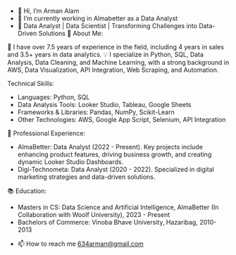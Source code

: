 - 👋 Hi, I’m Arman Alam
- 🌱 I’m currently working in Almabetter as a Data Analyst
- 🌱 Data Analyst | Data Scientist | Transforming Challenges into Data-Driven Solutions
🔭 About Me:

🌟 I have over 7.5 years of experience in the field, including 4 years in sales and 3.5+ years in data analytics.
💡 I specialize in Python, SQL, Data Analysis, Data Cleaning, and Machine Learning, with a strong background in AWS, Data Visualization, API Integration, Web Scraping, and Automation.

Technical Skills:
* Languages: Python, SQL
* Data Analysis Tools: Looker Studio, Tableau, Google Sheets
* Frameworks & Libraries: Pandas, NumPy, Scikit-Learn
* Other Technologies: AWS, Google App Script, Selenium, API Integration

 🌟 Professional Experience:
* AlmaBetter: Data Analyst (2022 - Present). Key projects include enhancing product features, driving business growth, and creating dynamic Looker Studio Dashboards.
* Digi-Technometa: Data Analyst (2020 - 2022). Specialized in digital marketing strategies and data-driven solutions.

📚 Education:
* Masters in CS: Data Science and Artificial Intelligence, AlmaBetter (In Collaboration with Woolf University), 2023 - Present
* Bachelors of Commerce: Vinoba Bhave University, Hazaribag, 2010-2013

- 📫 How to reach me 634arman@gmail.com

<!---
armanalam6342/armanalam6342 is a ✨ special ✨ repository because its `README.md` (this file) appears on your GitHub profile.
You can click the Preview link to take a look at your changes.
--->
